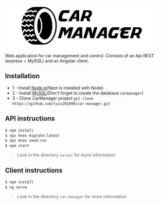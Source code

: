 <p align="center">
  <img src="./docs/logo-dark.png" />
</p>

Web application for car management and control. Consists of an Api REST (express + MySQL) and an Angular client.

## Installation
* 1 - Install [Node.js](https://nodejs.org/en/)(Npm is installed with Node)
* 2 - Install [MySQL](https://www.mysql.com)(Don't forget to create the database ```carmanager```)
* 3 - Clone CarManager project
```git clone https://github.com/luis291099/car-manager.git```

## API instructions 
```sh
$ npm install
$ npx knex migrate:latest
$ npx knex seed:run
$ npm start
```
> Look in the directory ```server``` for more information

## Client instructions 
```sh
$ npm install
$ ng serve
```
> Look in the directory ```car-manager``` for more information
